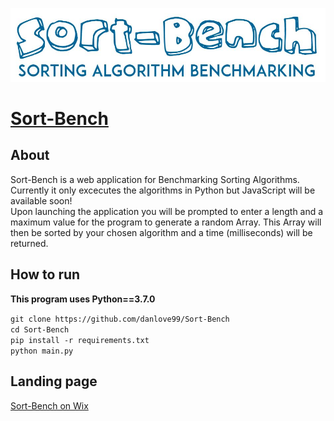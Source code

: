![image](https://github.com/danlove99/Sort-Bench/blob/master/static/LOGO.JPG )
# [Sort-Bench](http://sort-bench.appspot.com/)
## About

  Sort-Bench is a web application for Benchmarking Sorting Algorithms. Currently it only excecutes the algorithms in Python but JavaScript will be available soon! <br/> Upon launching the application you will be prompted to enter a length and a maximum value for the program to generate a random Array. This Array will then be sorted by your chosen algorithm and a time (milliseconds) will be returned. 
  
## How to run

  **This program uses Python==3.7.0**
  
  `git clone https://github.com/danlove99/Sort-Bench`<br/>
  `cd Sort-Bench`<br/>
  `pip install -r requirements.txt`<br/>
  `python main.py`<br/>

## Landing page
[Sort-Bench on Wix](https://danlovecomputing.wixsite.com/sort-bench)
